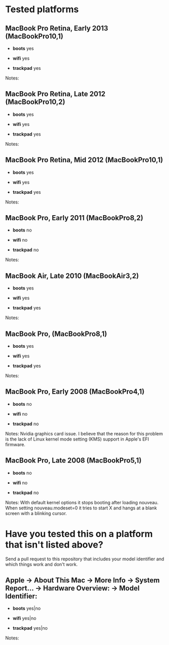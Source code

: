 # Tested platforms

## MacBook Pro Retina, Early 2013 (MacBookPro10,1)

* **boots** yes

* **wifi** yes

* **trackpad** yes

Notes: 

## MacBook Pro Retina, Late 2012 (MacBookPro10,2)

* **boots** yes

* **wifi** yes

* **trackpad** yes

Notes: 

## MacBook Pro Retina, Mid 2012 (MacBookPro10,1)

* **boots** yes

* **wifi** yes

* **trackpad** yes

Notes: 

## MacBook Pro, Early 2011 (MacBookPro8,2)

* **boots** no

* **wifi** no

* **trackpad** no

Notes:

## MacBook Air, Late 2010 (MacBookAir3,2)

* **boots** yes

* **wifi** yes

* **trackpad** yes

Notes:

## MacBook Pro, (MacBookPro8,1)

* **boots** yes

* **wifi** yes

* **trackpad** yes

Notes:

## MacBook Pro, Early 2008 (MacBookPro4,1)

* **boots** no

* **wifi** no

* **trackpad** no

Notes: Nvidia graphics card issue. I believe that the reason for this problem is the lack of Linux kernel mode setting (KMS) support in Apple's EFI firmware.

## MacBook Pro, Late 2008 (MacBookPro5,1)

* **boots** no

* **wifi** no

* **trackpad** no

Notes: With default kernel options it stops booting after loading nouveau. When setting nouveau.modeset=0 it tries to start X and hangs at a blank screen with
a blinking cursor.

# Have you tested this on a platform that isn't listed above?

Send a pull request to this repository that includes your model identifier and which things work and don't work.


## Apple -> About This Mac -> More Info -> System Report... -> Hardware Overview: -> Model Identifier:

* **boots** yes|no

* **wifi** yes|no

* **trackpad** yes|no

Notes: 

